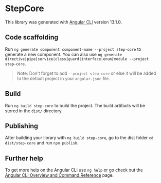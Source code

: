# StepCore

This library was generated with [Angular CLI](https://github.com/angular/angular-cli) version 13.1.0.

## Code scaffolding

Run `ng generate component component-name --project step-core` to generate a new component. You can also use `ng generate directive|pipe|service|class|guard|interface|enum|module --project step-core`.

> Note: Don't forget to add `--project step-core` or else it will be added to the default project in your `angular.json` file.

## Build

Run `ng build step-core` to build the project. The build artifacts will be stored in the `dist/` directory.

## Publishing

After building your library with `ng build step-core`, go to the dist folder `cd dist/step-core` and run `npm publish`.

## Further help

To get more help on the Angular CLI use `ng help` or go check out the [Angular CLI Overview and Command Reference](https://angular.io/cli) page.
